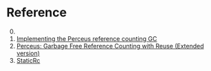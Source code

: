 # Reference

0. []()
0. [Implementing the Perceus reference counting GC](https://dev.to/raviqqe/implementing-the-perceus-reference-counting-gc-5662)
0. [Perceus: Garbage Free Reference Counting with Reuse (Extended version)](https://www.microsoft.com/en-us/research/publication/perceus-garbage-free-reference-counting-with-reuse/)
0. [StaticRc](https://github.com/matthieu-m/static-rc)

